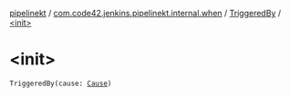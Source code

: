 [pipelinekt](../../index.md) / [com.code42.jenkins.pipelinekt.internal.when](../index.md) / [TriggeredBy](index.md) / [&lt;init&gt;](./-init-.md)

# &lt;init&gt;

`TriggeredBy(cause: `[`Cause`](../../com.code42.jenkins.pipelinekt.core/-cause/index.md)`)`
